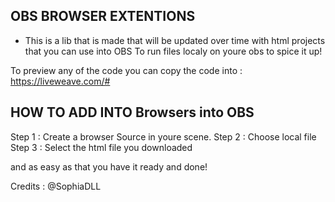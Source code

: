 ## OBS BROWSER EXTENTIONS

- This is a lib that is made that will be updated over time with html projects that you can use into OBS To run files localy on youre obs to spice it up!



To preview any of the code you can copy the code into : https://liveweave.com/#

## HOW TO ADD INTO Browsers into OBS
Step 1 : Create a browser Source in youre scene. 
Step 2 : Choose local file
Step 3 : Select the html file you downloaded

and as easy as that you have it ready and done!

Credits : @SophiaDLL
